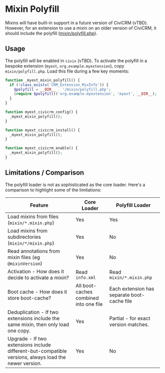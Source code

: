 # Mixin Polyfill

Mixins will have built-in support in a future version of CiviCRM (vTBD). However,
for an extension to use a mixin on an older version of CiviCRM, it should
include the polyfill ([mixin/polyfill.php](../mixin/polyfill.php)).

## Usage

The polyfill will be enabled in `civix` (vTBD).  To activate the polyfill in
a bespoke extension (`myext`, `org.example.myextension`), copy `mixin/polyfill.php`.
Load this file during a few key moments:

```php
function _myext_mixin_polyfill() {
  if (!class_exists('CRM_Extension_MixInfo')) {
    $polyfill = __DIR__ . '/mixin/polyfill.php';
    (require $polyfill)('org.example.myextension', 'myext', __DIR__);
  }
}

function myext_civicrm_config() {
  _myext_mixin_polyfill();
}

function myext_civicrm_install() {
  _myext_mixin_polyfill();
}

function myext_civicrm_enable() {
  _myext_mixin_polyfill();
}
```

## Limitations / Comparison

The polyfill loader is not as sophisticated as the core loader. Here's a comparison to highlight some of the limitations:

| Feature | Core Loader | Polyfill Loader |
| -- | -- | -- |
| Load mixins from files (`mixin/*.mixin.php`) | Yes | Yes |
| Load mixins from subdirectories (`mixin/*/mixin.php`) | Yes | No |
| Read annotations from mixin files (eg `@mixinVersion`) | Yes | No |
| Activation - How does it decide to activate a mixin? | Read `info.xml` | Read `mixin/*.mixin.php` |
| Boot cache - How does it store boot-cache? | All boot-caches combined into one file | Each extension has separate boot-cache file |
| Deduplication - If two extensions include the same mixin, then only load one copy. | Yes | Partial - for exact version matches. |
| Upgrade - If two extensions include different-but-compatible versions, always load the newer version. | Yes | No |
